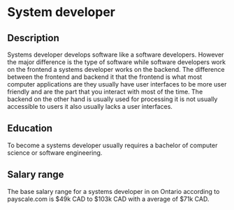 # **System developer**

## Description
Systems developer develops software like a software developers. However the major difference is the type of software while software developers work on the frontend a systems developer works on the backend. The difference between the frontend and backend it that the frontend is what most computer applications are they usually have user interfaces to be more user friendly and are the part that you interact with most of the time. The backend on the other hand is usually used for processing it is not usually accessible to users it also usually lacks a user interfaces.

## Education
To become a systems developer usually requires a bachelor of computer science or software engineering.

## Salary range
The base salary range for a systems developer in on Ontario according to payscale.com is $49k CAD to $103k CAD with a average of $71k CAD.